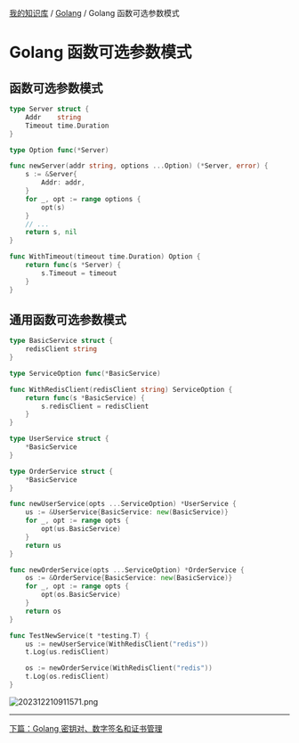 [我的知识库](../README.md) / [Golang](zz_gneratered_mdi.md) / Golang 函数可选参数模式

# Golang 函数可选参数模式

## 函数可选参数模式

```go
type Server struct {
    Addr    string
    Timeout time.Duration
}

type Option func(*Server)

func newServer(addr string, options ...Option) (*Server, error) {
    s := &Server{
        Addr: addr,
    }
    for _, opt := range options {
        opt(s)
    }
    // ...
    return s, nil
}

func WithTimeout(timeout time.Duration) Option {
    return func(s *Server) {
        s.Timeout = timeout
    }
}
```

## 通用函数可选参数模式

```go
type BasicService struct {
    redisClient string
}

type ServiceOption func(*BasicService)

func WithRedisClient(redisClient string) ServiceOption {
    return func(s *BasicService) {
        s.redisClient = redisClient
    }
}

type UserService struct {
    *BasicService
}

type OrderService struct {
    *BasicService
}

func newUserService(opts ...ServiceOption) *UserService {
    us := &UserService{BasicService: new(BasicService)}
    for _, opt := range opts {
        opt(us.BasicService)
    }
    return us
}

func newOrderService(opts ...ServiceOption) *OrderService {
    os := &OrderService{BasicService: new(BasicService)}
    for _, opt := range opts {
        opt(os.BasicService)
    }
    return os
}

func TestNewService(t *testing.T) {
    us := newUserService(WithRedisClient("redis"))
    t.Log(us.redisClient)

    os := newOrderService(WithRedisClient("redis"))
    t.Log(os.redisClient)
}
```

![202312210911571.png](https://images.poneding.com/2023/12/202312210911571.png)

---
[下篇：Golang 密钥对、数字签名和证书管理](go-cert-management.md)
